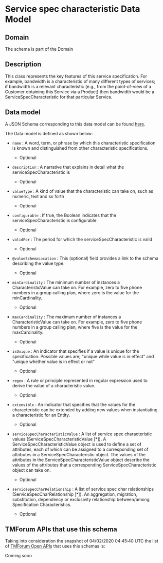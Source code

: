 # Service spec characteristic Data Model

## Domain

The  schema is part of the  Domain

## Description

This class represents the key features of this service specification. For example, bandwidth is a characteristic of many different types of services; if bandwidth is a relevant characteristic (e.g., from the point-of-view of a Customer obtaining this Service via a Product) then bandwidth would be a ServiceSpecCharacteristic for that particular Service.

## Data model

A JSON Schema corresponding to this data model can be found
[here](https://github.com/tmforum-rand/schemas/blob/candidates/Service/ServiceSpecCharacteristic.schema.json).

The Data model is defined as shown below:
- `name` : A word, term, or phrase by which this characteristic specification is known and distinguished from other characteristic specifications.

  - Optional

- `description` : A narrative that explains in detail what the serviceSpecCharacteristic is

  - Optional

- `valueType` : A kind of value that the characteristic can take on, such as numeric, text and so forth

  - Optional

- `configurable` : If true, the Boolean indicates that the serviceSpecCharacteristic is configurable

  - Optional

- `validFor` : The period for which the serviceSpecCharacteristic is valid

  - Optional

- `@valueSchemaLocation` : This (optional) field provides a link to the schema describing the value type.

  - Optional

- `minCardinality` : The minimum number of instances a CharacteristicValue can take on. For example, zero to five phone numbers in a group calling plan, where zero is the value for the minCardinality.

  - Optional

- `maxCardinality` : The maximum number of instances a CharacteristicValue can take on. For example, zero to five phone numbers in a group calling plan, where five is the value for the maxCardinality.

  - Optional

- `isUnique` : An indicator that specifies if a value is unique for the specification. Possible values are; &quot;unique while value is in effect&quot; and &quot;unique whether value is in effect or not&quot;

  - Optional

- `regex` : A rule or principle represented in regular expression used to derive the value of a characteristic value.

  - Optional

- `extensible` : An indicator that specifies that the values for the characteristic can be extended by adding new values when instantiating a characteristic for an Entity.

  - Optional

- `serviceSpecCharacteristicValue` : A list of service spec characteristic values (ServiceSpecCharacteristicValue [*]). A ServiceSpecCharacteristicValue object is used to define a set of attributes, each of which can be assigned to a corresponding set of attributes in a ServiceSpecCharacteristic object. The values of the attributes in the ServiceSpecCharacteristicValue object describe the values of the attributes that a corresponding ServiceSpecCharacteristic object can take on.

  - Optional

- `serviceSpecCharRelationship` : A list of service spec char relationships (ServiceSpecCharRelationship [*]). An aggregation, migration, substitution, dependency or exclusivity relationship between/among Specification Characteristics.

  - Optional





## TMForum APIs that use this schema

Taking into consideration the snapshot of 04/02/2020 04:45:40 UTC the list of [TMForum Open APIs](https://www.tmforum.org/open-apis/) that uses this schemas is:

Coming soon
